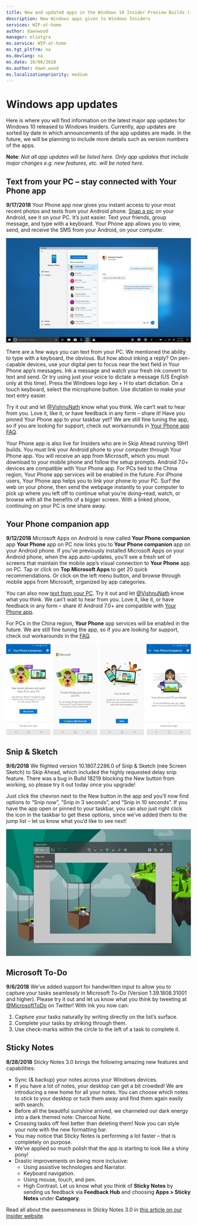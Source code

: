 ```yaml
---
title: New and updated apps in the Windows 10 Insider Preview Builds (19H1)
description: New Windows apps given to Windows Insiders
services: WIP-at-home
author: dawnwood
manager: eliotgra
ms.service: WIP-at-home
ms.tgt_pltfrm: na
ms.devlang: na
ms.date: 10/08/2018
ms.author: dawn.wood
ms.localizationpriority: medium
---
```


# Windows app updates
Here is where you will find information on the latest major app updates for Windows 10 released to Windows Insiders. Currently, app updates are sorted by date in which announcements of the app updates are made. In the future, we will be planning to include more details such as version numbers of the apps. 

**Note**: *Not all app updates will be listed here. Only app updates that include major changes e.g. new features, etc. will be noted here.*

## Text from your PC – stay connected with Your Phone app 
**9/17/2018**
Your Phone app now gives you instant access to your most recent photos and texts from your Android phone. [Snap a pic](https://aka.ms/gul-dukat) on your Android, see it on your PC. It’s just easier. Text your friends, group message, and type with a keyboard. Your Phone app allows you to view, send, and receive the SMS from your Android, on your computer.

![your phone app](images/your-phone-companion-app-2.png "your phone app")

There are a few ways you can text from your PC. We mentioned the ability to type with a keyboard, the obvious. But how about inking a reply? On pen-capable devices, use your digital pen to focus near the text field in Your Phone app’s messages. Ink a message and watch your fresh ink convert to text and send. Or try using just your voice to dictate a message (US English only at this time). Press the Windows logo key + H to start dictation. On a touch keyboard, select the microphone button. Use dictation to make your text entry easier.

Try it out and let [@VishnuNath](https://twitter.com/VishnuNath) know what you think. We can’t wait to hear from you. Love it, like it, or have feedback in any form – share it! Have you pinned Your Phone app to your taskbar yet? We are still fine tuning the app, so if you are looking for support, check out workarounds in [Your Phone app FAQ](https://go.microsoft.com/fwlink/p/?linkid=870178).

Your Phone app is also live for Insiders who are in Skip Ahead running 19H1 builds. You must link your Android phone to your computer through Your Phone app. You will receive an app from Microsoft, which you must download to your mobile phone and follow the setup prompts. Android 7.0+ devices are compatible with Your Phone app. For PCs tied to the China region, Your Phone app services will be enabled in the future.
For iPhone users, Your Phone app helps you to link your phone to your PC. Surf the web on your phone, then send the webpage instantly to your computer to pick up where you left off to continue what you’re doing–read, watch, or browse with all the benefits of a bigger screen. With a linked phone, continuing on your PC is one share away.

## Your Phone companion app 
**9/12/2018**
Microsoft Apps on Android is now called **Your Phone companion** app
**Your Phone** app on PC now links you to **Your Phone companion** app on your Android phone.  If you’ve previously installed Microsoft Apps on your Android phone, when the app auto-updates, you’ll see a fresh set of screens that maintain the mobile app’s visual connection to **Your Phone** app on PC. Tap or click on **Top Microsoft Apps** to get 20 quick recommendations. Or click on the left menu button, and browse through mobile apps from Microsoft, organized by app categories.

You can also now [text from your PC](https://blogs.windows.com/windowsexperience/2018/09/07/announcing-windows-10-insider-preview-build-17755/). Try it out and let [@VishnuNath](https://twitter.com/VishnuNath) know what you think. We can’t wait to hear from you. Love it, like it, or have feedback in any form – share it! Android 7.0+ are compatible with [Your Phone app](https://blogs.windows.com/windowsexperience/2018/08/10/announcing-windows-10-insider-preview-build-18214/).

For PCs in the China region, **Your Phone** app services will be enabled in the future. We are still fine tuning the app, so if you are looking for support, check out workarounds in the [FAQ](https://support.microsoft.com/en-us/help/4459358/windows-10-your-phone-app-help).


![your phone companion app](images/your-phone-companion-app.png "your phone companion app")


## Snip & Sketch 
**9/6/2018**
We flighted version 10.1807.2286.0 of Snip & Sketch (née Screen Sketch) to Skip Ahead, which included the highly requested delay snip feature. There was a bug in Build 18219 blocking the New button from working, so please try it out today once you upgrade! 

Just click the chevron next to the New button in the app and you’ll now find options to “Snip now”, “Snip in 3 seconds”, and “Snip in 10 seconds”. If you have the app open or pinned to your taskbar, you can also just right click the icon in the taskbar to get these options, since we’ve added them to the jump list – let us know what you’d like to see next!

![snip & sketch](images/snip-n-sketch.png "snip & sketch")

## Microsoft To-Do 
**9/6/2018**
We’ve added support for handwritten input to allow you to capture your tasks seamlessly in Microsoft To-Do (Version 1.39.1808.31001 and higher).
Please try it out and let us know what you think by tweeting at [@MicrosoftToDo](https://twitter.com/MicrosoftToDo) on Twitter! With Ink you now can:
1. Capture your tasks naturally by writing directly on the list’s surface.
2. Complete your tasks by striking through them.
3. Use check-marks within the circle to the left of a task to complete it.

## Sticky Notes 
**8/28/2018**
Sticky Notes 3.0 brings the following amazing new features and capabilities:
* Sync (& backup) your notes across your Windows devices.
* If you have a lot of notes, your desktop can get a bit crowded! We are introducing a new home for all your notes. You can choose which notes to stick to your desktop or tuck them away and find them again easily with search.
* Before all the beautiful sunshine arrived, we channeled our dark energy into a dark themed note: Charcoal Note.
* Crossing tasks off feel better than deleting them! Now you can style your note with the new formatting bar.
* You may notice that Sticky Notes is performing a lot faster – that is completely on purpose.
* We’ve applied so much polish that the app is starting to look like a shiny pony!
* Drastic improvements on being more inclusive: 
    * Using assistive technologies and Narrator.
    * Keyboard navigation.
    * Using mouse, touch, and pen.
    * High Contrast.
Let us know what you think of **Sticky Notes** by sending us feedback via **Feedback Hub** and choosing **Apps > Sticky Notes** under **Category**.

Read all about the awesomeness in Sticky Notes 3.0 in [this article on our Insider website](https://insider.windows.com/en-us/articles/sticky-notes-3-0-now-available-to-insiders-who-opted-into-skip-ahead/). 


